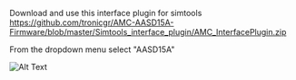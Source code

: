 Download and use this interface plugin for simtools
https://github.com/tronicgr/AMC-AASD15A-Firmware/blob/master/Simtools_interface_plugin/AMC_InterfacePlugin.zip

From the dropdown menu select "AASD15A"

![Alt Text](https://github.com/tronicgr/AMC-AASD15A-Firmware/blob/master/Simtools_interface_plugin/AMC_interface_plugin_AASD15A.jpg)
